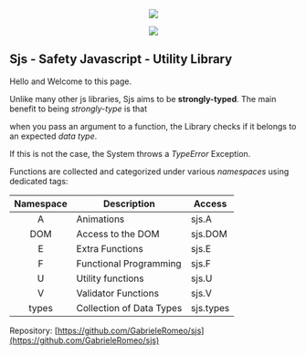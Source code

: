 <p align="center">
  <img src="assets/img/hero_m.png" />
</p>
<p align="center">
  <img src="assets/img/logo.png" />
</p>

## Sjs - Safety Javascript - Utility Library

Hello and Welcome to this page.



Unlike many other js libraries, Sjs aims to be **strongly-typed**. The main benefit to being *strongly-type* is that 

when you pass an argument to a function, the Library checks if it belongs to an expected *data type*. 

If this is not the case, the System throws a *TypeError* Exception.



Functions are collected and categorized under various *namespaces* using dedicated tags:



| Namespace | Description              | Access    |
| :-------: | ------------------------ | --------- |
|     A     | Animations               | sjs.A     |
|    DOM    | Access to the DOM        | sjs.DOM   |
|     E     | Extra Functions          | sjs.E     |
|     F     | Functional Programming   | sjs.F     |
|     U     | Utility functions        | sjs.U     |
|     V     | Validator Functions      | sjs.V     |
|   types   | Collection of Data Types | sjs.types |





Repository: [https://github.com/GabrieleRomeo/sjs](https://github.com/GabrieleRomeo/sjs)

